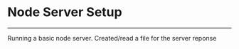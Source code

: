 <h1>Node Server Setup</h2>
<hr/>
<p>Running a basic node server. Created/read a file for the server reponse</p>
